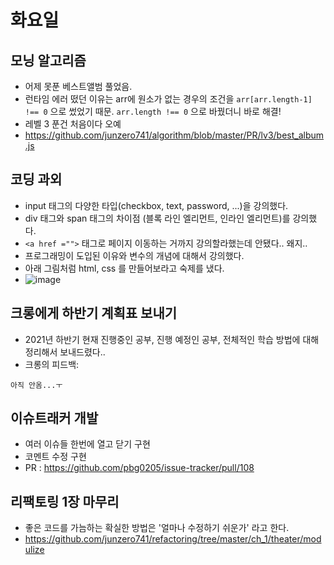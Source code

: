 # 화요일

## 모닝 알고리즘
* 어제 못푼 베스트앨범 풀었음.
* 런타임 에러 떴던 이유는 arr에 원소가 없는 경우의 조건을 `arr[arr.length-1] !== 0` 으로 썼었기 때문.  `arr.length !== 0` 으로 바꿨더니 바로 해결!
* 레벨 3 푼건 처음이다 오예 
* https://github.com/junzero741/algorithm/blob/master/PR/lv3/best_album.js


## 코딩 과외
* input 태그의 다양한 타입(checkbox, text, password, ...)을 강의했다.
* div 태그와 span 태그의 차이점 (블록 라인 엘리먼트, 인라인 엘리먼트)를 강의했다.
* `<a href ="">` 태그로 페이지 이동하는 거까지 강의할라했는데 안됐다.. 왜지..
* 프로그래밍이 도입된 이유와 변수의 개념에 대해서 강의했다. 
* 아래 그림처럼 html, css 를 만들어보라고 숙제를 냈다.
* ![image](https://user-images.githubusercontent.com/71166372/124593574-c2883100-de99-11eb-9e50-a2932d1db615.png)


## 크롱에게 하반기 계획표 보내기
* 2021년 하반기 현재 진행중인 공부, 진행 예정인 공부, 전체적인 학습 방법에 대해 정리해서 보내드렸다..
* 크롱의 피드백: 
```
아직 안옴...ㅜ
```

## 이슈트래커 개발
* 여러 이슈들 한번에 열고 닫기 구현
* 코멘트 수정 구현
* PR : https://github.com/pbg0205/issue-tracker/pull/108

## 리팩토링 1장 마무리
* 좋은 코드를 가늠하는 확실한 방법은 '얼마나 수정하기 쉬운가' 라고 한다.
* https://github.com/junzero741/refactoring/tree/master/ch_1/theater/modulize
